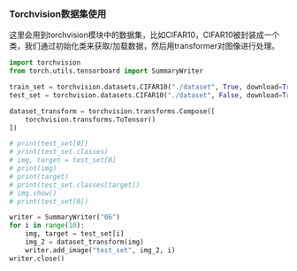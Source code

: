 ### Torchvision数据集使用

这里会用到torchvision模块中的数据集，比如CIFAR10，CIFAR10被封装成一个类，我们通过初始化类来获取/加载数据，然后用transformer对图像进行处理。

```python
import torchvision
from torch.utils.tensorboard import SummaryWriter

train_set = torchvision.datasets.CIFAR10("./dataset", True, download=True)
test_set = torchvision.datasets.CIFAR10("./dataset", False, download=True)

dataset_transform = torchvision.transforms.Compose([
    torchvision.transforms.ToTensor()
])

# print(test_set[0])
# print(test_set.classes)
# img, target = test_set[0]
# print(img)
# print(target)
# print(test_set.classes[target])
# img.show()
# print(test_set[0])

writer = SummaryWriter("06")
for i in range(10):
    img, target = test_set[i]
    img_2 = dataset_transform(img)
    writer.add_image("test_set", img_2, i)
writer.close()
```

